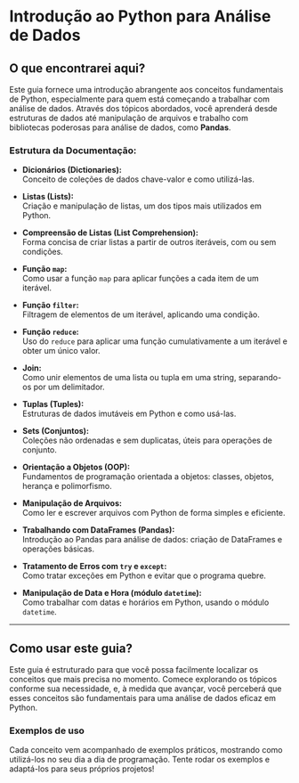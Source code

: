 # Introdução ao Python para Análise de Dados

## O que encontrarei aqui?

Este guia fornece uma introdução abrangente aos conceitos fundamentais de Python, especialmente para quem está começando a trabalhar com análise de dados. Através dos tópicos abordados, você aprenderá desde estruturas de dados até manipulação de arquivos e trabalho com bibliotecas poderosas para análise de dados, como **Pandas**. 

### Estrutura da Documentação:

- **Dicionários (Dictionaries):**  
  Conceito de coleções de dados chave-valor e como utilizá-las.

- **Listas (Lists):**  
  Criação e manipulação de listas, um dos tipos mais utilizados em Python.

- **Compreensão de Listas (List Comprehension):**  
  Forma concisa de criar listas a partir de outros iteráveis, com ou sem condições.

- **Função `map`:**  
  Como usar a função `map` para aplicar funções a cada item de um iterável.

- **Função `filter`:**  
  Filtragem de elementos de um iterável, aplicando uma condição.

- **Função `reduce`:**  
  Uso do `reduce` para aplicar uma função cumulativamente a um iterável e obter um único valor.

- **Join:**  
  Como unir elementos de uma lista ou tupla em uma string, separando-os por um delimitador.

- **Tuplas (Tuples):**  
  Estruturas de dados imutáveis em Python e como usá-las.

- **Sets (Conjuntos):**  
  Coleções não ordenadas e sem duplicatas, úteis para operações de conjunto.

- **Orientação a Objetos (OOP):**  
  Fundamentos de programação orientada a objetos: classes, objetos, herança e polimorfismo.

- **Manipulação de Arquivos:**  
  Como ler e escrever arquivos com Python de forma simples e eficiente.

- **Trabalhando com DataFrames (Pandas):**  
  Introdução ao Pandas para análise de dados: criação de DataFrames e operações básicas.

- **Tratamento de Erros com `try` e `except`:**  
  Como tratar exceções em Python e evitar que o programa quebre.

- **Manipulação de Data e Hora (módulo `datetime`):**  
  Como trabalhar com datas e horários em Python, usando o módulo `datetime`.

---

## Como usar este guia?

Este guia é estruturado para que você possa facilmente localizar os conceitos que mais precisa no momento. Comece explorando os tópicos conforme sua necessidade, e, à medida que avançar, você perceberá que esses conceitos são fundamentais para uma análise de dados eficaz em Python. 

### Exemplos de uso

Cada conceito vem acompanhado de exemplos práticos, mostrando como utilizá-los no seu dia a dia de programação. Tente rodar os exemplos e adaptá-los para seus próprios projetos!
